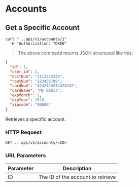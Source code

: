 # Accounts

## Get a Specific Account

```shell
curl "...api/v1/accounts/1"
  -H "Authorization: TOKEN"
```

> The above command returns JSON structured like this:

```json
{
  "id": 1,
  "user_id": 2,
  "acctNum": "1112223333",
  "routNum": "123456789",
  "cardNum": "4242424242424242",
  "cardName": "My Debit",
  "expMonth": 1,
  "expYear": 2018,
  "zipcode": "90000"
}
```

Retrieves a specific account.

### HTTP Request

`GET ...api/v1/accounts/<ID>`

### URL Parameters

Parameter | Description
--------- | -----------
ID | The ID of the account to retrieve
